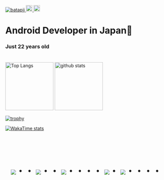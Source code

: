 
<p align="left">
  <a href="https://github.com/batapii/batapii/">
    <img src="https://komarev.com/ghpvc/?username=batapii" alt="batapii" />
  </a>
  <a href="http://twitter.com/batapii3939">
    <img height="20" src="https://img.shields.io/twitter/follow/batapii?label=Twitter&logo=twitter&style=flat" />
  </a>
  <a href="https://github.com/batapii">
    <img height="20" src="https://img.shields.io/github/followers/batapii?label=follow&logo=github&style=flat" />
  </a>
  
# Android Developer in Japan👋 
### Just 22 years old 
#

<p align="left"> 
  <img alt="Top Langs" height="150px" src="https://github-readme-stats.vercel.app/api/top-langs/?username=batapii&layout=compact&count_private=true&show_icons=true&theme=tokyonight" />
  <img alt="github stats" height="150px" src="https://github-readme-stats.vercel.app/api?username=batapii&count_private=true&show_icons=true&show_icons=true&theme=tokyonight" />
</p>

[![trophy](https://github-profile-trophy.vercel.app/?username=batapii&theme=discord)](https://github.com/ryo-ma/github-profile-trophy)

[![WakaTime stats](https://github-readme-stats.vercel.app/api/wakatime?username=batapii)](https://github.com/anuraghazra/github-readme-stats)

<!--START_SECTION:waka-->



<!--END_SECTION:waka-->




<!-- --------------------------------- :) ---------------------------------- -->

<br><br><br>

<div align="center">
    <h1>
        <img src="https://user-images.githubusercontent.com/44926913/175852850-3fb6c715-1856-41ff-8c1f-94ce3b03b458.gif">・・
        <img src="https://user-images.githubusercontent.com/44926913/175853109-f8850656-6704-4a8a-bee6-9aca154d929b.gif">・・
        <img src="https://user-images.githubusercontent.com/44926913/175853154-5449d974-975e-44a6-ab84-a86031265e40.gif">・・・・
        <img src="https://user-images.githubusercontent.com/44926913/175853109-f8850656-6704-4a8a-bee6-9aca154d929b.gif">・
        <img src="https://user-images.githubusercontent.com/44926913/175853154-5449d974-975e-44a6-ab84-a86031265e40.gif">・・・・
    </h1>
  </div>
<br><br><br>





<!--
**batapii/batapii** is a ✨ _special_ ✨ repository because its `README.md` (this file) appears on your GitHub profile.

Here are some ideas to get you started:

- 🔭 I’m currently working on ...
- 🌱 I’m currently learning ...
- 👯 I’m looking to collaborate on ...
- 🤔 I’m looking for help with ...
- 💬 Ask me about ...
- 📫 How to reach me: ...
- 😄 Pronouns: ...
- ⚡ Fun fact: ...
-->
